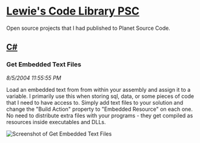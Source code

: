 # [Lewie's Code Library PSC](../../README.md)

Open source projects that I had published to Planet Source Code.

## [C#](../README.md)

### Get Embedded Text Files

*8/5/2004 11:55:55 PM*

Load an embedded text from from within your assembly and assign it to a variable. I primarily use this when storing sql, data, or some pieces of code that I need to have access to. Simply add text files to your solution and change the "Build Action" property to "Embedded Resource" on each one. No need to distribute extra files with your programs - they get compiled as resources inside executables and DLLs.

![Screenshot of Get Embedded Text Files](/screenshot.jpg)



